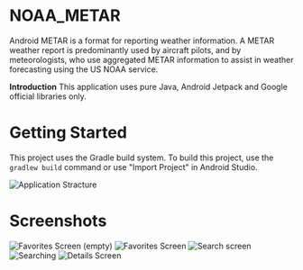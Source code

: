# NOAA_METAR
Android METAR is a format for reporting weather information. A METAR weather report is predominantly used by aircraft pilots, and by meteorologists,
who use aggregated METAR information to assist in weather forecasting using the US NOAA service.

**Introduction**
This application uses pure Java, Android Jetpack and Google official libraries only.

# Getting Started
This project uses the Gradle build system. To build this project, use the `gradlew build` command or use "Import Project" in Android Studio.

![Application Stracture](https://photos.app.goo.gl/p8vj2qPbQzDYACYJ8)


# Screenshots
![Favorites Screen (empty)](https://photos.app.goo.gl/GWqj2oK3kH6jurPt9)
![Favorites Screen](https://photos.app.goo.gl/KwfZhsqNU3xBLN747)
![Search screen](https://photos.app.goo.gl/8pxWKK1CoPtmrzET6)
![Searching](https://photos.app.goo.gl/fbDxdSPDa4azQmBZ6)
![Details Screen](https://photos.app.goo.gl/aANxkswQU4irTXK49)
